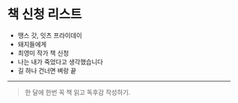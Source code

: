 책 신청 리스트 
================
- 땡스 갓, 잇츠 프라이데이
- 돼지들에게
- 최영미 작가 책 신청
- 나는 내가 죽었다고 생각했습니다
- 길 하나 건너면 벼랑 끝

-----------------
> 한 달에 한번 꼭 책 읽고 독후감 작성하기.
